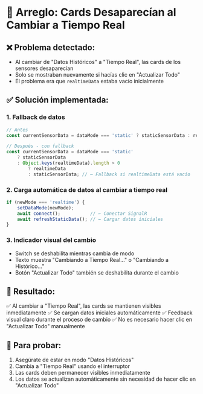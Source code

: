 # 🔧 Arreglo: Cards Desaparecían al Cambiar a Tiempo Real

## ❌ **Problema detectado:**
- Al cambiar de "Datos Históricos" a "Tiempo Real", las cards de los sensores desaparecían
- Solo se mostraban nuevamente si hacías clic en "Actualizar Todo"
- El problema era que `realtimeData` estaba vacío inicialmente

## ✅ **Solución implementada:**

### 1. **Fallback de datos**
```typescript
// Antes
const currentSensorData = dataMode === 'static' ? staticSensorData : realtimeData;

// Después - con fallback
const currentSensorData = dataMode === 'static' 
    ? staticSensorData 
    : Object.keys(realtimeData).length > 0 
        ? realtimeData 
        : staticSensorData; // ← Fallback si realtimeData está vacío
```

### 2. **Carga automática de datos al cambiar a tiempo real**
```typescript
if (newMode === 'realtime') {
    setDataMode(newMode);
    await connect();           // ← Conectar SignalR
    await refreshStaticData(); // ← Cargar datos iniciales
}
```

### 3. **Indicador visual del cambio**
- Switch se deshabilita mientras cambia de modo
- Texto muestra "Cambiando a Tiempo Real..." o "Cambiando a Histórico..."
- Botón "Actualizar Todo" también se deshabilita durante el cambio

## 🎯 **Resultado:**
✅ Al cambiar a "Tiempo Real", las cards se mantienen visibles inmediatamente
✅ Se cargan datos iniciales automáticamente 
✅ Feedback visual claro durante el proceso de cambio
✅ No es necesario hacer clic en "Actualizar Todo" manualmente

## 🧪 **Para probar:**
1. Asegúrate de estar en modo "Datos Históricos"
2. Cambia a "Tiempo Real" usando el interruptor
3. Las cards deben permanecer visibles inmediatamente
4. Los datos se actualizan automáticamente sin necesidad de hacer clic en "Actualizar Todo"
